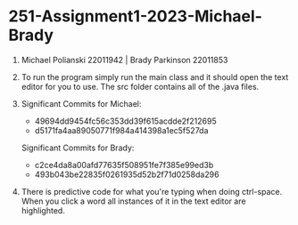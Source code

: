 # 251-Assignment1-2023-Michael-Brady
1. Michael Polianski 22011942 | Brady Parkinson 22011853
2. To run the program simply run the main class and it should open the text editor for you to use. The src folder contains all of the .java files.
3.  Significant Commits for Michael:
    - 49694dd9454fc56c353dd39f615acdde2f212695
    - d5171fa4aa89050771f984a414398a1ec5f527da
    
    Significant Commits for Brady:
    - c2ce4da8a00afd77635f508951fe7f385e99ed3b
    - 493b043be22835f0261935d52b2f71d0258da296
4. There is predictive code for what you're typing when doing ctrl-space. When you click a word all instances of it in the text editor are highlighted.
